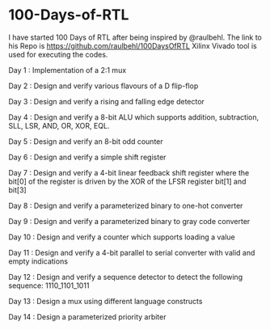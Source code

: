 # 100-Days-of-RTL

I have started 100 Days of RTL after being inspired by @raulbehl. The link to his Repo is https://github.com/raulbehl/100DaysOfRTL
Xilinx Vivado tool is used for executing the codes.

Day 1 : Implementation of a 2:1 mux

Day 2 : Design and verify various flavours of a D flip-flop

Day 3 : Design and verify a rising and falling edge detector

Day 4 : Design and verify a 8-bit ALU which supports addition, subtraction, SLL, LSR, AND, OR, XOR, EQL.

Day 5 : Design and verify an 8-bit odd counter

Day 6 : Design and verify a simple shift register

Day 7 : Design and verify a 4-bit linear feedback shift register where the bit[0] of the register is driven by the XOR of the LFSR register bit[1] and bit[3]

Day 8 : Design and verify a parameterized binary to one-hot converter

Day 9 : Design and verify a parameterized binary to gray code converter

Day 10 : Design and verify a counter which supports loading a value

Day 11 : Design and verify a 4-bit parallel to serial converter with valid and empty indications

Day 12 : Design and verify a sequence detector to detect the following sequence: 1110_1101_1011

Day 13 : Design a mux using different language constructs

Day 14 : Design a parameterized priority arbiter
